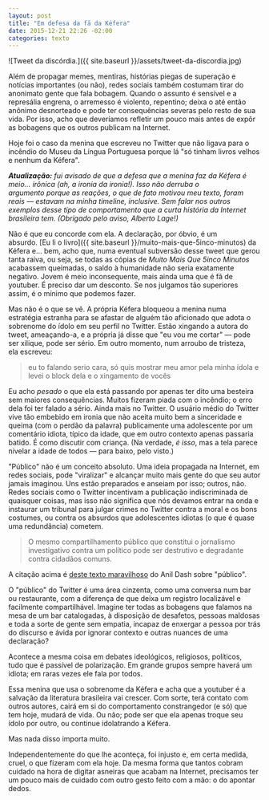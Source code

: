 ```yaml
---
layout: post
title: "Em defesa da fã da Kéfera"
date: 2015-12-21 22:26 -02:00
categories: texto
---
```

![Tweet da discórdia.]({{ site.baseurl }}/assets/tweet-da-discordia.jpg)

Além de propagar memes, mentiras, histórias piegas de superação e notícias importantes (ou não), redes sociais também costumam tirar do anonimato gente que fala bobagem. Quando o assunto é sensível e a represália engrena, o arremesso é violento, repentino; deixa o até então anônimo desnorteado e pode ter consequências severas pelo resto de sua vida. Por isso, acho que deveríamos refletir um pouco mais antes de expôr as bobagens que os outros publicam na Internet.

Hoje foi o caso da menina que escreveu no Twitter que não ligava para o incêndio do Museu da Língua Portuguesa porque lá "só tinham livros velhos e nenhum da Kéfera".

_**Atualização:** fui avisado de que a defesa que a menina faz da Kéfera é meio... irônica (ah, a ironia da ironia!). Isso não derruba o argumento porque as reações, o que de fato motivou meu texto, foram reais — estavam na minha timeline, inclusive. Sem falar nos outros exemplos desse tipo de comportamento que a curta história da Internet brasileira tem. (Obrigado pelo aviso, Alberto Lage!)_

Não é que eu concorde com ela. A declaração, por óbvio, é um absurdo. [Eu li o livro]({{ site.baseurl }}/muito-mais-que-5inco-minutos) da Kéfera e… bem, acho que, numa eventual subversão desse tweet que gerou tanta raiva, ou seja, se todas as cópias de _Muito Mais Que 5inco Minutos_ acabassem queimadas, o saldo à humanidade não seria exatamente negativo. Jovem é meio inconsequente, mais ainda uma que é fã de youtuber. É preciso dar um desconto. Se nos julgamos tão superiores assim, é o mínimo que podemos fazer.

Mas não é o que se vê. A própria Kéfera bloqueou a menina numa estratégia estranha para se afastar de alguém tão aficionado que adota o sobrenome do ídolo em seu perfil no Twitter. Estão xingando a autora do tweet, ameaçando-a, e a própria já disse que "eu vou me cortar" — pode ser xilique, pode ser sério. Em outro momento, num arroubo de tristeza, ela escreveu:

> eu to falando serio cara, só quis mostrar meu amor pela minha ídola e levei o block dela e o xingamento de vocês

Eu acho _pesado_ o que ela está passando por apenas ter dito uma besteira sem maiores consequências. Muitos fizeram piada com o incêndio; o erro dela foi ter falado a sério. Ainda mais no Twitter. O usuário médio do Twitter vive tão embebido em ironia que não aceita muito bem a sinceridade e queima (com o perdão da palavra) publicamente uma adolescente por um comentário idiota, típico da idade, que em outro contexto apenas passaria batido. É como discutir com criança. (Na verdade, _é isso_, mas a tela parece nivelar a idade de todos — para baixo, pelo visto.)

"Público" não é um conceito absoluto. Uma ideia propagada na Internet, em redes sociais, pode "viralizar" e alcançar muito mais gente do que seu autor jamais imaginou. Uns estão preparados e anseiam por isso; outros, não. Redes sociais como o Twitter incentivam a publicação indiscriminada de quaisquer coisas, mas isso não significa que nós devamos entrar na onda e instaurar um tribunal para julgar crimes no Twitter contra a moral e os bons costumes, ou contra os absurdos que adolescentes idiotas (o que é quase uma redundância) cometem.

> O mesmo compartilhamento público que constitui o jornalismo investigativo contra um político pode ser destrutivo e degradante contra cidadãos comuns.

A citação acima é [deste texto maravilhoso](https://medium.com/message/what-is-public-f33b16d780f9#.3blv5drie) do Anil Dash sobre "público".

O "público" do Twitter é uma área cinzenta, como uma conversa num bar ou restaurante, com a diferença de que deixa um registro localizável e facilmente compartilhável. Imagine ter todas as bobagens que falamos na mesa de um bar catalogadas, à disposição de desafetos, pessoas maldosas e toda a sorte de gente sem empatia, incapaz de enxergar a pessoa por trás do discurso e ávida por ignorar contexto e outras nuances de uma declaração?

Acontece a mesma coisa em debates ideológicos, religiosos, políticos, tudo que é passível de polarização. Em grande grupos sempre haverá um idiota; em raras vezes ele fala por todos.

Essa menina que usa o sobrenome da Kéfera e acha que a youtuber é a salvação da literatura brasileira vai crescer. Com sorte, terá contato com outros autores, cairá em si do comportamento constrangedor (e só) que tem hoje, mudará de vida. Ou não; pode ser que ela apenas troque seu ídolo por outro, ou continue idolatrando a Kéfera.

Mas nada disso importa muito.

Independentemente do que lhe aconteça, foi injusto e, em certa medida, cruel, o que fizeram com ela hoje. Da mesma forma que tantos cobram cuidado na hora de digitar asneiras que acabam na Internet, precisamos ter um pouco mais de cuidado com outro gesto feito com a mão: o do apontar dedos.

